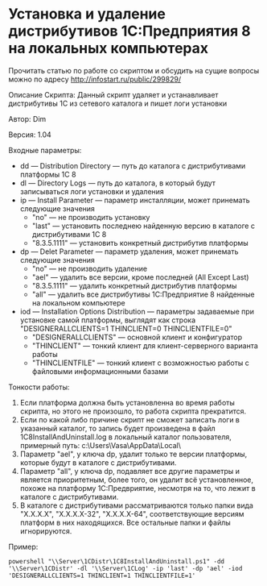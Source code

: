 ﻿# Установка и удаление дистрибутивов 1С:Предприятия 8 на локальных компьютерах
Прочитать статью по работе со скриптом и обсудить на сущие вопросы можно по адресу http://infostart.ru/public/299829/

Описание Скрипта: Данный скрипт удаляет и устанавливает дистрибутивы 1С из сетевого каталога и пишет логи установки

Автор: Dim

Версия: 1.04

Входные параметры:

* dd &mdash; Distribution Directory &mdash; путь до каталога с дистрибутивами платформы 1С 8
* dl &mdash; Directory Logs &mdash; путь до каталога, в который будут записываться логи установки и удаления
* ip &mdash; Install Parameter &mdash; параметр инсталляции, может принемать следующие значения
  * "no" &mdash; не производить установку 
  * "last" &mdash; установить последнею найденную версию в каталоге с дистрибутивами 1С 8
  * "8.3.5.1111" &mdash; установить конкретный дистрибутив платформы
* dp &mdash; Delet Parameter &mdash; параметр удаления, может принемать следующие значения
  * "no" &mdash; не производить удаление 
  * "ael" &mdash; удалить все версии, кроме последней (All Except Last)
  * "8.3.5.1111" &mdash; удалить конкретный дистрибутив платформы
  * "all" &mdash; удалить все дистрибутивы 1С:Предприятие 8 найденные на локальном компьютере
* iod &mdash; Installation Options Distribution &mdash; параметры задаваемые при установке самой платформы, выглядят как строка "DESIGNERALLCLIENTS=1 THINCLIENT=0 THINCLIENTFILE=0"
  * "DESIGNERALLCLIENTS" &mdash; основной клиент и конфигуратор
  * "THINCLIENT" &mdash; тонкий клиент для клиент-серверного варианта работы
  * "THINCLIENTFILE" &mdash; тонкий клиент с возможностью работы с файловыми информационными базами
		
Тонкости работы:

1. Если платформа должна быть установленна во время работы скрипта, но этого не произошло, то работа скрипта прекратится.
2. Если по какой либо причине скрипт не сможет записать логи в указанный каталог, то запись будет произведена в файл 1C8InstallAndUninstall.log в локальный каталог пользователя, примерный путь: c:\Users\Vasa\AppData\Local\
3. Параметр "ael", у ключа dp, удалит только те версии платформы, которые будут в каталоге с дистрибутивами.
4. Параметр "all", у ключа dp, подавляет все другие параметры и является приоритетным, более того, он удалит всё установленное, похоже на платформу 1С:Предвриятие, несмотря на то, что лежит в каталоге с дистрибутивами.
5. В каталоге с дистрибутивами рассматриваются только папки вида "Х.Х.Х.Х", "Х.Х.Х.Х-32", "Х.Х.Х.Х-64", соответствующие версиям платформ в них находящихся. Все остальные папки и файлы игнорируются.

Пример:

`powershell "\\Server\1CDistr\1C8InstallAndUninstall.ps1" -dd '\\Server\1CDistr' -dl '\\Server\1CLog' -ip 'last' -dp 'ael' -iod 'DESIGNERALLCLIENTS=1 THINCLIENT=1 THINCLIENTFILE=1'`
